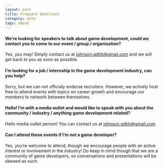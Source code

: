 ```yaml
---
layout: post
title: Frequent Questions
category: note
tags: about
---
```


#### We’re looking for speakers to talk about game development, could we contact you to come to our event / group / organisation?

Yes, you may! Simply contact us at johnson.gdhh@gmail.com and we will get back to you as soon as possible.


#### I’m looking for a job / internship in the game development industry, can you help?

Sorry, but we can not officialy endorse recruiters. However, we actively host free to attend events with topics on career growth and encourage our members to network between themselves.


#### Hello! I’m with a media outlet and would like to speak with you about the community / industry / anything game development related?

Hello media outlet person! You can contact us at johnson.gdhh@gmail.com


#### Can I attend these events if I’m not a game developer?

Yes, you’re welcome to attend, though we encourage people with an active interest or involvement in the industry! Do keep in mind though that we are a community of game developers, so conversations and presentations will be skewed as such.
